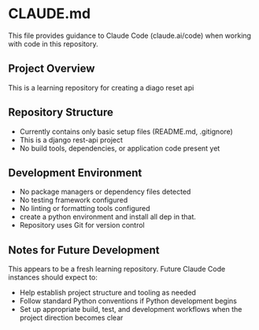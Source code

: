 # CLAUDE.md

This file provides guidance to Claude Code (claude.ai/code) when working with code in this repository.

## Project Overview

This is a learning repository for creating a diago reset api

## Repository Structure

- Currently contains only basic setup files (README.md, .gitignore)
- This is a django rest-api project
- No build tools, dependencies, or application code present yet

## Development Environment

- No package managers or dependency files detected
- No testing framework configured
- No linting or formatting tools configured
- create a python environment and install all dep in that.
- Repository uses Git for version control

## Notes for Future Development

This appears to be a fresh learning repository. Future Claude Code instances should expect to:
- Help establish project structure and tooling as needed
- Follow standard Python conventions if Python development begins
- Set up appropriate build, test, and development workflows when the project direction becomes clear